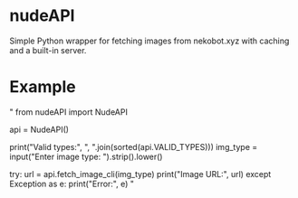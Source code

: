 # nudeAPI

Simple Python wrapper for fetching images from nekobot.xyz with caching and a built-in server.


# Example

"
from nudeAPI import NudeAPI

api = NudeAPI()

print("Valid types:", ", ".join(sorted(api.VALID_TYPES)))
img_type = input("Enter image type: ").strip().lower()

try:
    url = api.fetch_image_cli(img_type)
    print("Image URL:", url)
except Exception as e:
    print("Error:", e)
"
